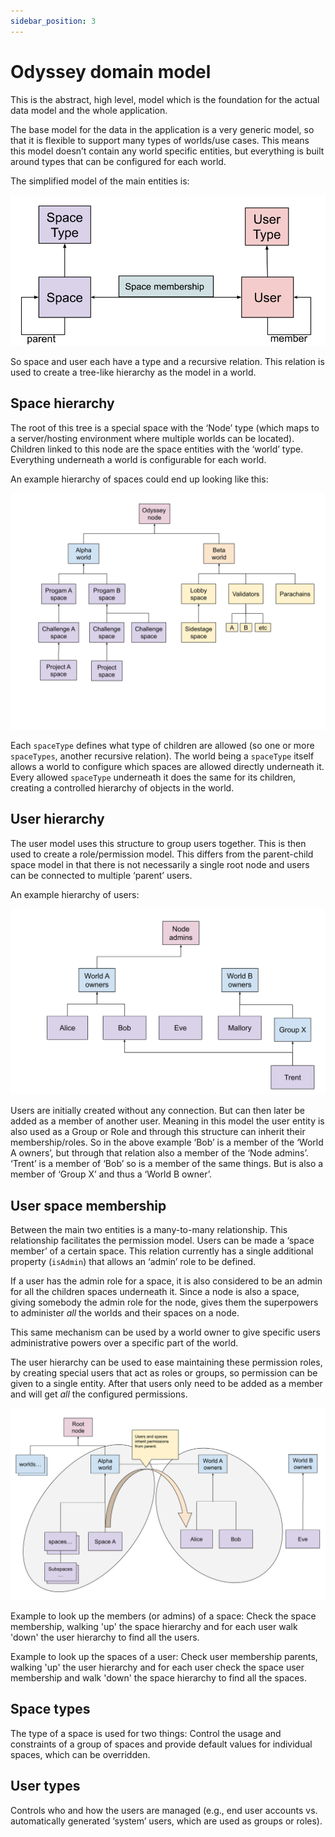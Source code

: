 ```yaml
---
sidebar_position: 3
---
```

# Odyssey domain model

This is the abstract, high level, model which is the foundation for the actual data model and the whole application.

The base model for the data in the application is a very generic model, so that it is flexible to support many types of worlds/use cases. This means this model doesn’t contain any world specific entities, but everything is built around types that can be configured for each world.

The simplified model of the main entities is:


![Odyssey space and user model](diagrams/momentum-domain-model.svg "Diagram of the main data models.")

[comment]: # (https://docs.google.com/drawings/d/1at4ZBDjI00OIFRPuWwsMHqmMF8RRRa08-Vn-AtUrMzk/edit?usp=sharing)


So space and user each have a type and a recursive relation. This relation is used to create a tree-like hierarchy as the model in a world.

## Space hierarchy

The root of this tree is a special space with the ‘Node’ type (which maps to a server/hosting environment where multiple worlds can be located). Children linked to this node are the space entities with the ‘world’ type. Everything underneath a world is configurable for each world.



An example hierarchy of spaces could end up looking like this:


![Diagram of an example space hierachy](diagrams/momentum-space-hierachy-example.svg "Example space structure")

[comment]: # (https://docs.google.com/drawings/d/1BT7DdrvOkeWWqU2hRL2A2jdBBHR_rIlWloJJXBhHvrE/edit?usp=sharing)


Each `spaceType` defines what type of children are allowed (so one or more `spaceTypes`, another recursive relation). The world being a `spaceType` itself allows a world to configure which spaces are allowed directly underneath it. Every allowed `spaceType` underneath it does the same for its children, creating a controlled hierarchy of objects in the world.



## User hierarchy

The user model uses this structure to group users together. This is then used to create a role/permission model. This differs from the parent-child space model in that there is not necessarily a single root node and users can be connected to multiple ‘parent’ users. 

An example hierarchy of users:

![Diagram of an example user hierarchy](diagrams/momentum-user-hierarchy-example.svg "Example user structure")

[comment]: # (https://docs.google.com/drawings/d/1PilXhPe2aF9EmCAWeqPu79hLrCUUlMvurGKZZ5N1Xc4/edit?usp=sharing)


Users are initially created without any connection. But can then later be added as a member of another user. Meaning in this model the user entity is also used as a Group or Role and through this structure can inherit their membership/roles. So in the above example ‘Bob’ is a member of the ‘World A owners’, but through that relation also a member of the ‘Node admins’.  ‘Trent’ is a member of ‘Bob’ so is a member of the same things. But is also a member of ‘Group X’ and thus a ‘World B owner’.

## User space membership

Between the main two entities is a many-to-many relationship. This relationship facilitates the permission model. Users can be made a ‘space member’ of a certain space. This relation currently has a single additional property (`isAdmin`) that allows an ‘admin’ role to be defined.

If a user has the admin role for a space, it is also considered to be an admin for all the children spaces underneath it. Since a node is also a space, giving somebody the admin role for the node, gives them the superpowers to administer *all* the worlds and their spaces on a node. 

This same mechanism can be used by a world owner to give specific users administrative powers over a specific part of the world.

The user hierarchy can be used to ease maintaining these permission roles, by creating special users that act as roles or groups, so permission can be given to a single entity. After that users only need to be added as a member and will get _all_ the configured permissions.

![Diagram of an example permission model](diagrams/momentum-permission-model-example.svg "Example permission model")

[comment]: # (https://docs.google.com/drawings/d/1k080zS7_IeNzkreINazEwtvJok9X6i0kZ_XFFs8jk5Y/edit?usp=sharing)

Example to look up the members (or admins) of a space:
Check the space membership, walking 'up' the space hierarchy and for each user walk 'down' the user hierarchy to find all the users.

Example to look up the spaces of a user:
Check user membership parents, walking 'up' the user hierarchy and for each user check the space user membership and walk 'down' the space hierarchy to find all the spaces.

## Space types

The type of a space is used for two things: Control the usage and constraints of a group of spaces and provide default values for individual spaces, which can be overridden.

## User types

Controls who and how the users are managed (e.g., end user accounts vs. automatically generated ‘system’ users, which are used as groups or roles).